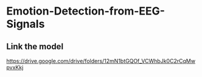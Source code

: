 # Emotion-Detection-from-EEG-Signals

## Link the model

https://drive.google.com/drive/folders/12mN1btGQOf_VCWhbJk0C2rCqMwpvxKkj
